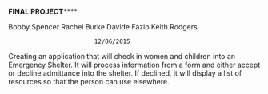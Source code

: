 **************************FINAL PROJECT******************************

Bobby Spencer
Rachel Burke
Davide Fazio
Keith Rodgers

                            12/06/2015

Creating an application that will check in women and children into an
Emergency Shelter. It will process information from a form and either accept or decline admittance into the shelter. If declined, it will display a list of resources so that the person can use elsewhere.
